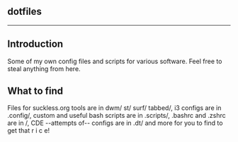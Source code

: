 dotfiles
--------
--------

Introduction
------------
Some of my own config files and scripts for various software. Feel free to steal anything from here.

What to find
------------
Files for suckless.org tools are in dwm/ st/ surf/ tabbed/, i3 configs are in .config/, custom and useful bash scripts are in .scripts/, .bashrc and .zshrc are in /, CDE --attempts of-- configs are in .dt/ and more for you to find to get that r i c e!
